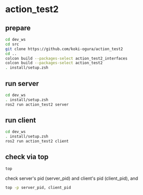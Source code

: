 # action_test2
## prepare
```.sh
cd dev_ws
cd src
git clone https://github.com/koki-ogura/action_test2
cd ..
colcon build --packages-select action_test2_interfaces
colcon build --packages-select action_test2
. install/setup.zsh
```
## run server
```.sh
cd dev_ws
. install/setup.zsh
ros2 run action_test2 server
```
## run client
```.sh
cd dev_ws
. install/setup.zsh
ros2 run action_test2 client
```
## check via top
```.sh
top
```
check server's pid (server_pid) and client's pid (client_pid), and
```.sh
top -p server_pid, client_pid
```
